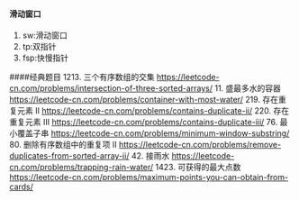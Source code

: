 #### 滑动窗口
1. sw:滑动窗口
2. tp:双指针
3. fsp:快慢指针

####经典题目
1213. 三个有序数组的交集  https://leetcode-cn.com/problems/intersection-of-three-sorted-arrays/
11. 盛最多水的容器  https://leetcode-cn.com/problems/container-with-most-water/
219. 存在重复元素 II https://leetcode-cn.com/problems/contains-duplicate-ii/
220. 存在重复元素 III  https://leetcode-cn.com/problems/contains-duplicate-iii/
76. 最小覆盖子串 https://leetcode-cn.com/problems/minimum-window-substring/
80. 删除有序数组中的重复项 II  https://leetcode-cn.com/problems/remove-duplicates-from-sorted-array-ii/
42. 接雨水 https://leetcode-cn.com/problems/trapping-rain-water/
1423. 可获得的最大点数 https://leetcode-cn.com/problems/maximum-points-you-can-obtain-from-cards/

